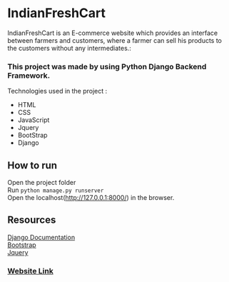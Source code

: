 # IndianFreshCart
IndianFreshCart is an E-commerce website which provides an interface between farmers and customers, where a farmer can sell his products to the customers without any intermediates.:<br />

### This project was made by using Python Django Backend Framework.

Technologies used in the project :<br />
- HTML<br />
- CSS<br />
- JavaScript<br />
- Jquery<br />
- BootStrap<br />
- Django<br />

## How to run
Open the project folder<br />
Run `python manage.py runserver`<br />
Open the localhost(http://127.0.0.1:8000/) in the browser.<br />

## Resources
[Django Documentation](https://docs.djangoproject.com/en/3.2/) <br />
[Bootstrap](https://mdbootstrap.com/) <br />
[Jquery](https://cdnjs.cloudflare.com/ajax/libs/jquery/3.5.1/jquery.min.js) <br />

### [Website Link](https://indianfreshcart.pythonanywhere.com/)

